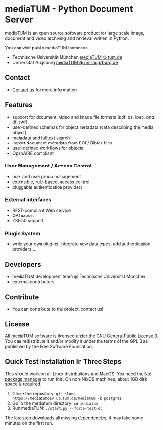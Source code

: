 # mediaTUM - Python Document Server

mediaTUM is an open source software product for large scale image, document and video archiving and retrieval written in Python.

You can visit public mediaTUM instances

-   Technische Universität München [mediaTUM @ tum.de](http://mediatum.ub.tum.de)
-   Universität Augsburg [mediaTUM @ uni-augsburg.de](https://media.bibliothek.uni-augsburg.de/)

## Contact

-  [Contact us](mailto:mediatum@ub.tum.de) for more information

## Features

-   support for document, video and image file formats (pdf, ps, jpeg, png, tif, swf)
-   user-defined schemas for object metadata (data describing the media object)
-   metadata and fulltext search
-   import document metadata from DOI / Bibtex files
-   user-defined workflows for objects
-   OpenAIRE compliant

### User Management / Access Control

-   user and user group management
-   extensible, rule-based, access control
-   pluggable authentication providers

###   External interfaces

-   REST-compliant Web service
-   OAI export
-   Z39.50 support

### Plugin System

-   write your own plugins: integrate new data types, add authentication providers ...

## Developers

-   mediaTUM development team @ Technische Universität München
-   external contributors

## Contribute

-  You can contribute to the project, [contact us!](mailto:mediatum@ub.tum.de)

## License

All mediaTUM software is licensed under the [GNU General Public License 3](http://www.gnu.org/licenses/gpl.html).
You can redistribute it and/or modify it under the terms of the GPL 3 as published by
the Free Software Foundation.


## Quick Test Installation In Three Steps

This should work on all Linux distributions and MacOS. You need the [Nix package manager](https://nixos.org/nix) to run this.
On non-NixOS machines, about 1GB disk space is required.

1. Clone the repository: `git clone https://mediatumdev.ub.tum.de/mediatum -b postgres`
2. Go to the mediatum directory: `cd mediatum`
3. Run mediaTUM: `./start.py --force-test-db`


The last step downloads all missing dependencies, it may take some minutes on the first run.